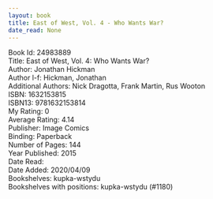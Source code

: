 ```yaml
---
layout: book
title: East of West, Vol. 4 - Who Wants War?
date_read: None
---
```


Book Id: 24983889<br />
Title: East of West, Vol. 4: Who Wants War?<br />
Author: Jonathan Hickman<br />
Author l-f: Hickman, Jonathan<br />
Additional Authors: Nick Dragotta, Frank Martin, Rus Wooton<br />
ISBN: 1632153815<br />
ISBN13: 9781632153814<br />
My Rating: 0<br />
Average Rating: 4.14<br />
Publisher: Image Comics<br />
Binding: Paperback<br />
Number of Pages: 144<br />
Year Published: 2015<br />
Date Read: <br />
Date Added: 2020/04/09<br />
Bookshelves: kupka-wstydu<br />
Bookshelves with positions: kupka-wstydu (#1180)<br />

